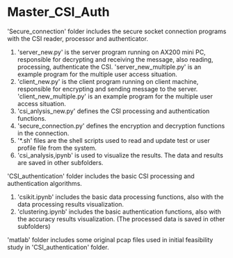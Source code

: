 # Master_CSI_Auth

'Secure_connection' folder includes the secure socket connection programs with the CSI reader, processor and authenticator.

1. 'server_new.py' is the server program running on AX200 mini PC, responsible for decrypting and receiving the message, also reading, processing, authenticate the CSI. 
'server_new_multiple.py' is an example program for the multiple user access situation.
2. 'client_new.py' is the client program running on client machine, responsible for encrypting and sending message to the server. 
'client_new_multiple.py' is an example program for the  multiple user access situation.
3. 'csi_anlysis_new.py' defines the CSI processing and authentication functions.
4. 'secure_connection.py' defines the encryption and decryption functions in the connection.
5. '*.sh' files are the shell scripts used to read and update test or user profile file from the system.
6. 'csi_analysis,ipynb' is used to visualize the results. The data and results are saved in other subfolders.

'CSI_authentication' folder includes the basic CSI processing and authentication algorithms.

1. 'csikit.ipynb' includes the basic data processing functions, also with the data processing results visualization.
2. 'clustering.ipynb' includes the basic authentication functions, also with the accuracy results visualization.
(The processed data is saved in other subfolders)

'matlab' folder includes some original pcap files used in initial feasibility study in 'CSI_authentication' folder.
